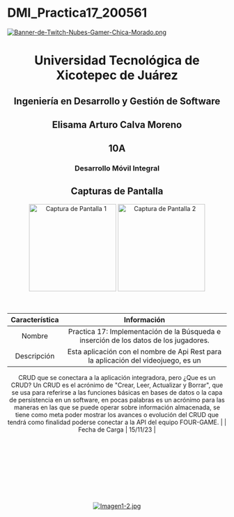 # DMI_Practica17_200561

[![Banner-de-Twitch-Nubes-Gamer-Chica-Morado.png](https://i.postimg.cc/15q3LFXF/Banner-de-Twitch-Nubes-Gamer-Chica-Morado.png)](https://postimg.cc/MvzwBvyZ)

<div align="center">
  
# Universidad Tecnológica de Xicotepec de Juárez


## Ingeniería en Desarrollo y Gestión de Software
## Elisama Arturo Calva Moreno
## 10A
### Desarrollo Móvil Integral


## Capturas de Pantalla
<p align="center">
  <img src="./assets/11.png" width="200" alt="Captura de Pantalla 1">
  <img src="./assets/12.png" width="200" alt="Captura de Pantalla 2">
</p>



&nbsp;
&nbsp;


|  Característica |  Información |
| :------------: | :------------: |
| Nombre  |  Practica 17: Implementación de la Búsqueda e inserción de los datos de los jugadores. |
| Descripción  | Esta aplicación con el nombre de Api Rest para la aplicación del videojuego, es un 
CRUD que se conectara a la aplicación integradora, pero ¿Que es un CRUD? Un CRUD es el acrónimo de 
"Crear, Leer, Actualizar y Borrar", que se usa para referirse a las funciones básicas en bases de 
datos o la capa de persistencia en un software, en pocas palabras es un acrónimo para las maneras en 
las que se puede operar sobre información almacenada, se tiene como meta poder mostrar los avances o 
evolución del CRUD que tendrá como finalidad poderse conectar a la API del equipo FOUR-GAME. |
|  Fecha de Carga | 15/11/23  |

&nbsp;
&nbsp;

&nbsp;
&nbsp;

<br>
<br>
<br>
<br>

[![Imagen1-2.jpg](https://i.postimg.cc/x1swjyVj/Imagen1-2.jpg)](https://postimg.cc/0zwWcSNh)



&nbsp;
&nbsp;
